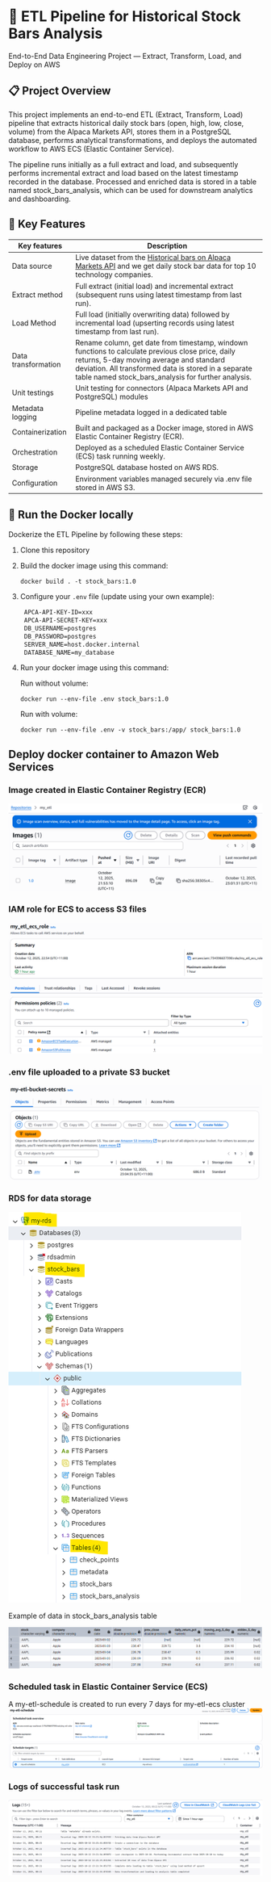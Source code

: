 # 🧠 ETL Pipeline for Historical Stock Bars Analysis 
End-to-End Data Engineering Project — Extract, Transform, Load, and Deploy on AWS
## 📋 Project Overview

This project implements an end-to-end ETL (Extract, Transform, Load) pipeline that extracts historical daily stock bars (open, high, low, close, volume) from the Alpaca Markets API, stores them in a PostgreSQL database, performs analytical transformations, and deploys the automated workflow to AWS ECS (Elastic Container Service).

The pipeline runs initially as a full extract and load, and subsequently performs incremental extract and load based on the latest timestamp recorded in the database.
Processed and enriched data is stored in a table named stock_bars_analysis, which can be used for downstream analytics and dashboarding.

## 🧩 Key Features

| Key features | Description |
| ----------- | ----------- |
| Data source | Live dataset from the [Historical bars on Alpaca Markets API](https://docs.alpaca.markets/reference/stockbars) and we get daily stock bar data for top 10 technology companies. |
| Extract method | Full extract (initial load) and incremental extract (subsequent runs using latest timestamp from last run).|
|Load Method |	Full load (initially overwriting data) followed by incremental load (upserting records using latest timestamp from last run). |
| Data transformation | Rename column, get date from timestamp, windown functions to calculate previous close price, daily returns, 5-day moving average and standard deviation.  All transformed data is stored in a separate table named stock_bars_analysis for further analysis.|
|Unit testings| Unit testing for connectors (Alpaca Markets API and PostgreSQL) modules |
| Metadata logging | Pipeline metadata logged in a dedicated table |
| Containerization |	Built and packaged as a Docker image, stored in AWS Elastic Container Registry (ECR). |
| Orchestration	| Deployed as a scheduled Elastic Container Service (ECS) task running weekly. |
| Storage	| PostgreSQL database hosted on AWS RDS. |
|Configuration |	Environment variables managed securely via .env file stored in AWS S3.|


## 🚀 Run the Docker locally

Dockerize the ETL Pipeline by following these steps:

1. Clone this repository

1. Build the docker image using this command:

   ```
   docker build . -t stock_bars:1.0
   ```

2. Configure your `.env` file (update using your own example):

   ```
    APCA-API-KEY-ID=xxx
    APCA-API-SECRET-KEY=xxx
    DB_USERNAME=postgres
    DB_PASSWORD=postgres
    SERVER_NAME=host.docker.internal
    DATABASE_NAME=my_database 
   ```

3. Run your docker image using this command:

   Run without volume:

   ```
   docker run --env-file .env stock_bars:1.0
   ```

   Run with volume:

   ```
   docker run --env-file .env -v stock_bars:/app/ stock_bars:1.0
   ```

## Deploy docker container to Amazon Web Services

### Image created in Elastic Container Registry (ECR)
![alt text](/instruction/images/image.png)

### IAM role for ECS to access S3 files

![alt text](/instruction/images/image-5.png)

### .env file uploaded to a private S3 bucket
![alt text](/instruction/images/image-4.png)

### RDS for data storage
![alt text](/instruction/images/image-6.png)

Example of data in stock_bars_analysis table

![alt text](/instruction/images/image-7.png)

### Scheduled task in Elastic Container Service (ECS)
A my-etl-schedule is created to run every 7 days for my-etl-ecs cluster
![alt text](/instruction/images/image-2.png)

### Logs of successful task run
![alt text](/instruction/images/image-3.png)

